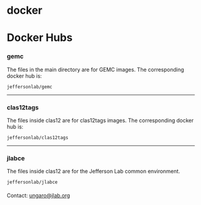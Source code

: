 # docker


# Docker Hubs


### gemc
The files in the main directory are for GEMC images. The corresponding docker hub is:

`jeffersonlab/gemc`

---

### clas12tags
The files inside clas12 are for clas12tags images. The corresponding docker hub is:


`jeffersonlab/clas12tags`

---

### jlabce
The files inside clas12 are for the Jefferson Lab common environment.


`jeffersonlab/jlabce`




####

Contact: ungaro@jlab.org


